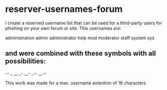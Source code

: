 # reserver-usernames-forum
I create a reserved username list that can be used for a third-party users for phishing on your own forum or site.
This usernames are:

administration
admin
administrator
help
mod
moderator
staff
system
sys

and were combined with these symbols with all possibilities:
-
--
_
__
_-
__-
_--
__--

This work was made for a max. username extention of 18 characters
